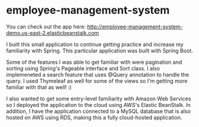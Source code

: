 # employee-management-system

You can check out the app here: http://employee-management-system-demo.us-east-2.elasticbeanstalk.com

I built this small application to continue getting practice and increase my familiarity with Spring. This particular application was built with Spring Boot. 

Some of the features I was able to get familiar with were pagination and sorting using Spring's Pageable interface and Sort class. I also implemeneted a search feature that uses @Query annotation to handle the query. I used Thymeleaf as well for some of the views so I'm getting more familiar with that as well! :)

I also wanted to get some entry-level familiarity with Amazon Web Services so I deployed the application to the cloud using AWS's Elastic BeanStalk. In addition, I have the application connected to a MySQL database that is also hosted on AWS using RDS, making this a fully cloud-hosted application.
